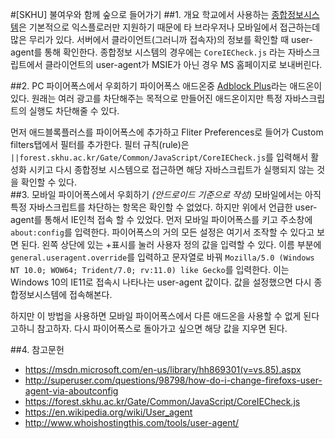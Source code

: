 #[SKHU] 불여우와 함께 숲으로 들어가기
##1. 개요
학교에서 사용하는 [종합정보시스템](https://forest.skhu.ac.kr)은 기본적으로 익스플로러만 지원하기 때문에 타 브라우저나 모바일에서 접근하는데 많은 무리가 있다. 서버에서 클라이언트(그러니까 접속자)의 정보를 확인할 때 user-agent를 통해 확인한다. 종합정보 시스템의 경우에는 `CoreIECheck.js` 라는 자바스크립트에서 클라이언트의 user-agent가 MSIE가 아닌 경우 MS 홈페이지로 보내버린다.

##2. PC 파이어폭스에서 우회하기
파이어폭스 애드온중 [Adblock Plus](https://addons.mozilla.org/en-US/firefox/addon/adblock-plus/)라는 애드온이 있다. 원래는 여러 광고를 차단해주는 목적으로 만들어진 애드온이지만 특정 자바스크립트의 실행도 차단해줄 수 있다.
  
먼저 애드블록플러스를 파이어폭스에 추가하고 Fliter Preferences로 들어가 Custom filters탭에서 필터를 추가한다. 필터 규칙(rule)은 `||forest.skhu.ac.kr/Gate/Common/JavaScript/CoreIECheck.js`를 입력해서 활성화 시키고 다시 종합정보 시스템으로 접근하면 해당 자바스크립트가 실행되지 않는 것을 확인할 수 있다.  
##3. 모바일 파이어폭스에서 우회하기
*(안드로이드 기준으로 작성)*
모바일에서는 아직 특정 자바스크립트를 차단하는 항목은 확인할 수 없었다. 하지만 위에서 언급한 user-agent를 통해서 IE인척 접속 할 수 있었다. 먼저 모바일 파이어폭스를 키고 주소창에 `about:config`를 입력한다. 파이어폭스의 거의 모든 설정은 여기서 조작할 수 있다고 보면 된다. 왼쪽 상단에 있는 +표시를 눌러 사용자 정의 값을 입력할 수 있다. 이름 부분에 `general.useragent.override`를 입력하고 문자열로 바꿔 `Mozilla/5.0 (Windows NT 10.0; WOW64; Trident/7.0; rv:11.0) like Gecko`를 입력한다. 이는 Windows 10의 IE11로 접속시 나타나는 user-agent 값이다. 값을 설정했으면 다시 종합정보시스템에 접속해본다.
  
하지만 이 방법을 사용하면 모바일 파이어폭스에서 다른 애드온을 사용할 수 없게 된다고하니 참고하자. 다시 파이어폭스로 돌아가고 싶으면 해당 값을 지우면 된다.

##4. 참고문헌

- https://msdn.microsoft.com/en-us/library/hh869301(v=vs.85).aspx
- http://superuser.com/questions/98798/how-do-i-change-firefoxs-user-agent-via-aboutconfig
- https://forest.skhu.ac.kr/Gate/Common/JavaScript/CoreIECheck.js
- https://en.wikipedia.org/wiki/User_agent
- http://www.whoishostingthis.com/tools/user-agent/
